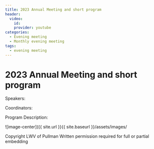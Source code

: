 ```yaml
---
title: 2023 Annual Meeting and short program 
header: 
  video: 
    id:  
    provider: youtube
categories:
  - Evening meeting
  - Monthly evening meeting
tags:
  - evening meeting
---
```


# 2023 Annual Meeting and short program 

Speakers:

Coordinators: 

Program Description: 


![image-center]({{ site.url }}{{ site.baseurl }}/assets/images/

Copyright LWV of Pullman
Written permission required for full or partial embedding

<!---change the title to whatever you want the post to be titled
change the ID out to the end of the youtube link https://youtu.be/r61ARK4Qv9c -->
